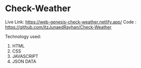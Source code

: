 # Check-Weather

Live Link: https://web-genesis-check-weather.netlify.app/
Code :  https://github.com/itzJunaedRayhan/Check-Weather


Technology used:
1.  HTML
2.  CSS
3.  JAVASCRIPT
4.  JSON DATA